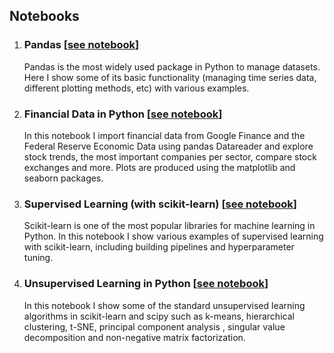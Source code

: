 ## Notebooks

1. ### Pandas [[see notebook](pandas.html#bottom)]
   
   Pandas is the most widely used package in Python to manage datasets. Here I show some of its basic functionality (managing time series data, different plotting methods, etc) with various examples. 
   
2. ### Financial Data in Python [[see notebook](financial.html#bottom)]

   In this notebook I import financial data from Google Finance and the Federal Reserve Economic Data using pandas Datareader and explore stock trends, the most important companies per sector, compare stock exchanges and more. Plots are produced using the matplotlib and seaborn packages.
   
3. ### Supervised Learning (with scikit-learn) [[see notebook](supervised_learning.html#bottom)]

   Scikit-learn is one of the most popular libraries for machine learning in Python. In this notebook I show various examples of supervised learning with scikit-learn, including building pipelines and hyperparameter tuning.
   
4. ### Unsupervised Learning in Python [[see notebook](unsupervised_learning.html#bottom)]

   In this notebook I show some of the standard unsupervised learning algorithms in scikit-learn and scipy such as k-means, hierarchical clustering, t-SNE, principal component analysis , singular value decomposition and non-negative matrix factorization.
